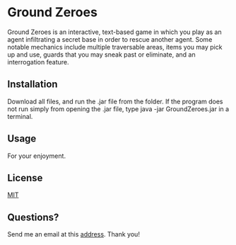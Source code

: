 # Ground Zeroes

Ground Zeroes is an interactive, text-based game in which you play as an agent infiltrating a secret base in order to rescue another agent. Some notable mechanics include multiple traversable areas, items you may pick up and use, guards that you may sneak past or eliminate, and an interrogation feature.


## Installation

Download all files, and run the .jar file from the folder.
If the program does not run simply from opening the .jar file, type
java -jar GroundZeroes.jar in a terminal.

## Usage

For your enjoyment. 

## License

[MIT](https://choosealicense.com/licenses/mit/)

## Questions?

Send me an email at this [address](mailto:oskar@klear.email). Thank you!
